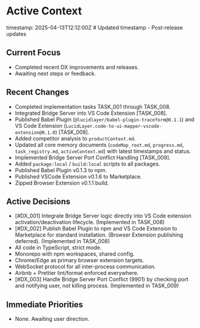 # Active Context
timestamp: 2025-04-13T12:12:00Z # Updated timestamp - Post-release updates

## Current Focus
- Completed recent DX improvements and releases.
- Awaiting next steps or feedback.

## Recent Changes
- Completed implementation tasks TASK_001 through TASK_008.
- Integrated Bridge Server into VS Code Extension [TASK_008].
- Published Babel Plugin (`@lucidlayer/babel-plugin-traceform@0.1.1`) and VS Code Extension (`LucidLayer.code-to-ui-mapper-vscode-extension@0.1.0`) [TASK_008].
- Added competitor analysis to `productContext.md`.
- Updated all core memory documents (`codeMap_root.md`, `progress.md`, `task_registry.md`, `activeContext.md`) with latest timestamps and status.
- Implemented Bridge Server Port Conflict Handling [TASK_009].
- Added `package:local` / `build:local` scripts to all packages.
- Published Babel Plugin v0.1.3 to npm.
- Published VSCode Extension v0.1.6 to Marketplace.
- Zipped Browser Extension v0.1.1 build.

## Active Decisions
- [#DX_001] Integrate Bridge Server logic directly into VS Code extension activation/deactivation lifecycle. (Implemented in TASK_008)
- [#DX_002] Publish Babel Plugin to npm and VS Code Extension to Marketplace for standard installation. (Browser Extension publishing deferred). (Implemented in TASK_008)
- All code in TypeScript, strict mode.
- Monorepo with npm workspaces, shared config.
- Chrome/Edge as primary browser extension targets.
- WebSocket protocol for all inter-process communication.
- Airbnb + Prettier lint/format enforced everywhere.
- [#DX_003] Handle Bridge Server Port Conflict (9901) by checking port and notifying user, not killing process. (Implemented in TASK_009)

## Immediate Priorities
- None. Awaiting user direction.

